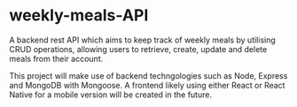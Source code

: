 # weekly-meals-API
A backend rest API which aims to keep track of weekly meals by utilising CRUD operations, allowing users to retrieve, create, update and delete meals from their account.

This project will make use of backend techngologies such as Node, Express and MongoDB with Mongoose. A frontend likely using either React or React Native for a mobile version will be created in the future.
